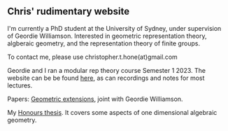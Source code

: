 ## Chris' rudimentary website

I'm currently a PhD student at the University of Sydney, under supervision of Geordie Williamson. Interested in geometric representation theory, algberaic geometry, and the representation theory of finite groups.

To contact me, please use christopher.t.hone(at)gmail.com

Geordie and I ran a modular rep theory course Semester 1 2023. The website can be be found [here](https://sites.google.com/view/modular-representation-theory/home), as can recordings and notes for most lectures.
 
Papers:
[Geometric extensions](https://arxiv.org/abs/2309.11780), joint with Geordie Williamson.

My [Honours thesis](./thesis.pdf). It covers some aspects of one dimensional algebraic geometry.
